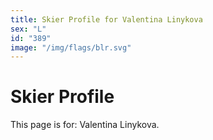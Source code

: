 ```yaml
---
title: Skier Profile for Valentina Linykova
sex: "L"
id: "389"
image: "/img/flags/blr.svg" 
---
```


# Skier Profile

This page is for: Valentina Linykova.
    